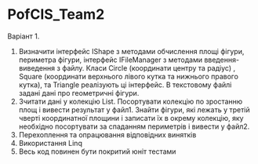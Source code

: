 # PofCIS_Team2

Варіант 1.
1) Визначити інтерфейс IShape з методами обчислення площі фігури, периметра фігури,
 інтерфейс IFileManager з методами введення-виведення з файлу. 
 Класи Circle (координати центру та радіус) , Square (координати верхнього лівого кутка та нижнього правого кутка),
 та Triangle  реалізують ці інтерфейс. В текстовому файлі задані дані про геометричні фігури. 
2) Зчитати дані у колекцію List. Посортувати колекцію по зростанню площ і вивести результат у файл1. 
 Знайти фігури, які лежать у третій чверті координатної площини і записати їх в окрему колекцію, 
 яку необхідно посортувати за спаданням периметрів і вивести у файл2.
3) Перехоплення та опрацювання відповідних винятків
4) Використання Linq
5) Весь код повинен бути покритий юніт тестами

